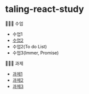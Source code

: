 # taling-react-study


👩🏻‍💻 수업
- 수업1
- [수업2](./20200530react/README.md)
- 수업2(To do List)
- 수업3(Immer, Promise)


👩🏻‍💻 과제
- [과제1](./hw01/README.md)
- [과제2](./hw02/README.md)
- [과제3](./hw03/README.md)
